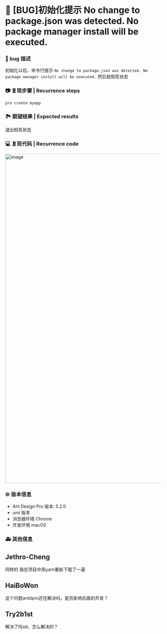 # 🐛 [BUG]初始化提示 No change to package.json was detected. No package manager install will be executed.

### 🐛 bug 描述

初始化以后，命令行提示 `No change to package.json was detected. No package manager install will be executed.`
然后就假死状态

### 📷 复现步骤 | Recurrence steps

`pro create myapp`

### 🏞 期望结果 | Expected results

退出假死状态

### 💻 复现代码 | Recurrence code

<img width="1060" alt="image" src="https://user-images.githubusercontent.com/1262247/184103322-9d4a76c3-adae-41d3-8bd0-8c03cea6896c.png">

### © 版本信息

- Ant Design Pro 版本: 5.2.0
- umi 版本
- 浏览器环境 Chrome
- 开发环境 macOS

### 🚑 其他信息

<!--
如截图等其他信息可以贴在这里
-->

## Jethro-Cheng

同样的 我在项目中用yarn重新下载了一遍

## HaiBoWon

这个问题antdpro还在解决吗，是否影响后面的开发？

## Try2b1st

解决了吗xd，怎么解决的？

